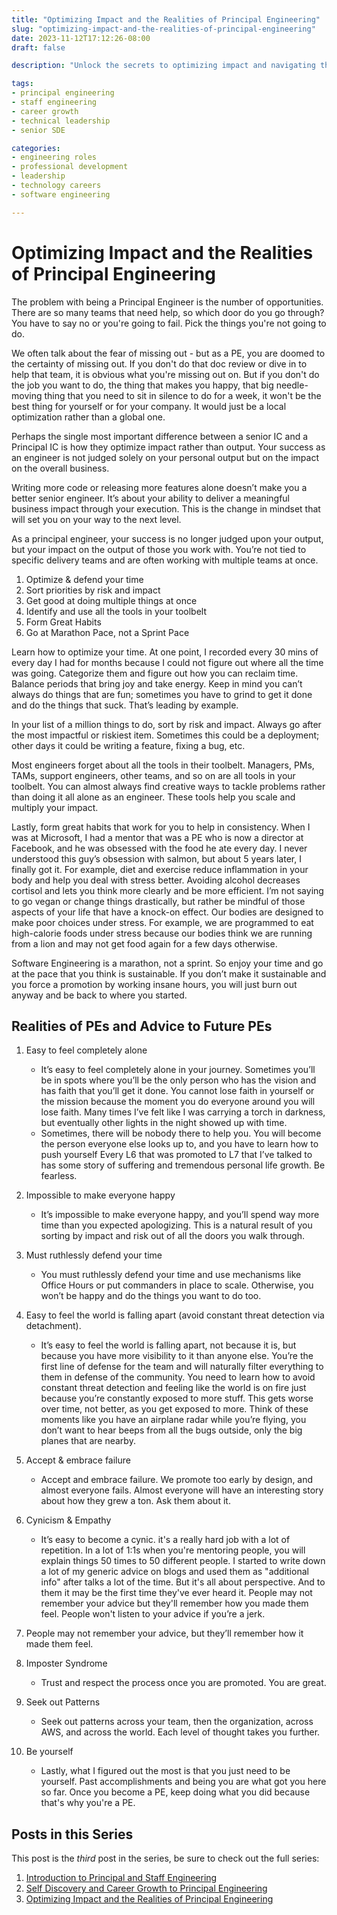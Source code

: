 ```yaml
---
title: "Optimizing Impact and the Realities of Principal Engineering"
slug: "optimizing-impact-and-the-realities-of-principal-engineering"
date: 2023-11-12T17:12:26-08:00
draft: false

description: "Unlock the secrets to optimizing impact and navigating the realities of Principal Engineering. Explore the challenges of being a Principal Engineer, from juggling opportunities to the fear of missing out. Learn strategic tips on time optimization, prioritization, and leveraging your toolbelt to enhance your impact. Dive into the marathon pace of software engineering, forming great habits, and embracing failure. Gain invaluable insights on the personal journey of Principal Engineers and discover how to balance cynicism with empathy. Trust the process, seek patterns, and be your authentic self on the path to greatness in Principal Engineering."

tags:
- principal engineering
- staff engineering
- career growth
- technical leadership
- senior SDE

categories:
- engineering roles
- professional development
- leadership
- technology careers
- software engineering

---
```


# Optimizing Impact and the Realities of Principal Engineering

The problem with being a Principal Engineer is the number of opportunities. There are so many teams that need help, so which door do you go through? You have to say no or you're going to fail. Pick the things you're not going to do.

We often talk about the fear of missing out - but as a PE, you are doomed to the certainty of missing out. If you don't do that doc review or dive in to help that team, it is obvious what you're missing out on. But if you don't do the job you want to do, the thing that makes you happy, that big needle-moving thing that you need to sit in silence to do for a week, it won't be the best thing for yourself or for your company. It would just be a local optimization rather than a global one.

Perhaps the single most important difference between a senior IC and a Principal IC is how they optimize impact rather than output. Your success as an engineer is not judged solely on your personal output but on the impact on the overall business.

Writing more code or releasing more features alone doesn’t make you a better senior engineer. It’s about your ability to deliver a meaningful business impact through your execution. This is the change in mindset that will set you on your way to the next level.

As a principal engineer, your success is no longer judged upon your output, but your impact on the output of those you work with. You’re not tied to specific delivery teams and are often working with multiple teams at once.

1. Optimize & defend your time
2. Sort priorities by risk and impact
3. Get good at doing multiple things at once
4. Identify and use all the tools in your toolbelt
5. Form Great Habits
6. Go at Marathon Pace, not a Sprint Pace

Learn how to optimize your time. At one point, I recorded every 30 mins of every day I had for months because I could not figure out where all the time was going. Categorize them and figure out how you can reclaim time. Balance periods that bring joy and take energy. Keep in mind you can’t always do things that are fun; sometimes you have to grind to get it done and do the things that suck. That’s leading by example.

In your list of a million things to do, sort by risk and impact. Always go after the most impactful or riskiest item. Sometimes this could be a deployment; other days it could be writing a feature, fixing a bug, etc.

Most engineers forget about all the tools in their toolbelt. Managers, PMs, TAMs, support engineers, other teams, and so on are all tools in your toolbelt. You can almost always find creative ways to tackle problems rather than doing it all alone as an engineer. These tools help you scale and multiply your impact.

Lastly, form great habits that work for you to help in consistency. When I was at Microsoft, I had a mentor that was a PE who is now a director at Facebook, and he was obsessed with the food he ate every day. I never understood this guy’s obsession with salmon, but about 5 years later, I finally got it. For example, diet and exercise reduce inflammation in your body and help you deal with stress better. Avoiding alcohol decreases cortisol and lets you think more clearly and be more efficient. I’m not saying to go vegan or change things drastically, but rather be mindful of those aspects of your life that have a knock-on effect. Our bodies are designed to make poor choices under stress. For example, we are programmed to eat high-calorie foods under stress because our bodies think we are running from a lion and may not get food again for a few days otherwise.

Software Engineering is a marathon, not a sprint. So enjoy your time and go at the pace that you think is sustainable. If you don’t make it sustainable and you force a promotion by working insane hours, you will just burn out anyway and be back to where you started.

## Realities of PEs and Advice to Future PEs

1. Easy to feel completely alone
    - It’s easy to feel completely alone in your journey. Sometimes you’ll be in spots where you’ll be the only person who has the vision and has faith that you’ll get it done. You cannot lose faith in yourself or the mission because the moment you do everyone around you will lose faith. Many times I’ve felt like I was carrying a torch in darkness, but eventually other lights in the night showed up with time.
    - Sometimes, there will be nobody there to help you. You will become the person everyone else looks up to, and you have to learn how to push yourself
Every L6 that was promoted to L7 that I’ve talked to has some story of suffering and tremendous personal life growth. Be fearless. 

2. Impossible to make everyone happy
    - It’s impossible to make everyone happy, and you’ll spend way more time than you expected apologizing. This is a natural result of you sorting by impact and risk out of all the doors you walk through.

3. Must ruthlessly defend your time
    - You must ruthlessly defend your time and use mechanisms like Office Hours or put commanders in place to scale. Otherwise, you won’t be happy and do the things you want to do too.

4. Easy to feel the world is falling apart (avoid constant threat detection via detachment).
    - It’s easy to feel the world is falling apart, not because it is, but because you have more visibility to it than anyone else. You’re the first line of defense for the team and will naturally filter everything to them in defense of the community. You need to learn how to avoid constant threat detection and feeling like the world is on fire just because you’re constantly exposed to more stuff. This gets worse over time, not better, as you get exposed to more. Think of these moments like you have an airplane radar while you’re flying, you don’t want to hear beeps from all the bugs outside, only the big planes that are nearby.

5. Accept & embrace failure
    - Accept and embrace failure. We promote too early by design, and almost everyone fails. Almost everyone will have an interesting story about how they grew a ton. Ask them about it.

6. Cynicism & Empathy
    - It’s easy to become a cynic. it's a really hard job with a lot of repetition. In a lot of 1:1s when you're mentoring people, you will explain things 50 times to 50 different people. I started to write down a lot of my generic advice on blogs and used them as "additional info" after talks a lot of the time. But it's all about perspective. And to them it may be the first time they've ever heard it. People may not remember your advice but they'll remember how you made them feel. People won't listen to your advice if you’re a jerk.

7. People may not remember your advice, but they’ll remember how it made them feel.

8. Imposter Syndrome
    - Trust and respect the process once you are promoted. You are great.
9. Seek out Patterns
    - Seek out patterns across your team, then the organization, across AWS, and across the world. Each level of thought takes you further.

10. Be yourself
    - Lastly, what I figured out the most is that you just need to be yourself. Past accomplishments and being you are what got you here so far. Once you become a PE, keep doing what you did because that's why you're a PE.

## Posts in this Series
This post is the *third* post in the series, be sure to check out the full series:
1. [Introduction to Principal and Staff Engineering](https://ehotinger.com/blog/introduction-to-principal-and-staff-engineering/)
2. [Self Discovery and Career Growth to Principal Engineering](https://ehotinger.com/blog/self-discovery-and-career-growth-to-principal-engineering/)
3. [Optimizing Impact and the Realities of Principal Engineering](https://ehotinger.com/blog/optimizing-impact-and-the-realities-of-principal-engineering/)